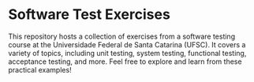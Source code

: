 # Software Test Exercises

This repository hosts a collection of exercises from a software testing course at the Universidade Federal de Santa Catarina (UFSC). It covers a variety of topics, including unit testing, system testing, functional testing, acceptance testing, and more. Feel free to explore and learn from these practical examples!

